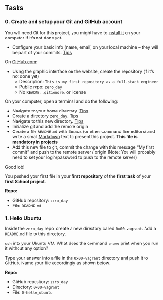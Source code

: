 ## Tasks

### 0. Create and setup your Git and GitHub account

You will need Git for this project, you might have to  [install it](https://alx-intranet.hbtn.io/rltoken/7kPsched1VMPOY2bdvZvGQ "install it")  on your computer if it’s not done yet.

-   Configure your basic info (name, email) on your local machine – they will be part of your commits.  [Tips](https://alx-intranet.hbtn.io/rltoken/oAAqmPJ1ftZZhUjaw7FvjA "Tips")

On  [GitHub.com](https://alx-intranet.hbtn.io/rltoken/4vp5Qze3WATHKtytzT2_UA "GitHub.com"):

-   Using the graphic interface on the website, create the repository (if it’s not done yet)
    -   Description:  `This is my first repository as a full-stack engineer`
    -   Public repo:  `zero_day`
    -   No  `README`,  `.gitignore`, or license

On your computer, open a terminal and do the following:

-   Navigate to your home directory.  [Tips](https://alx-intranet.hbtn.io/rltoken/YeOwsN-vhfSCbNjgE01Gag "Tips")
-   Create a directory  `zero_day`.  [Tips](https://alx-intranet.hbtn.io/rltoken/hWrqqlilEv8L6yqpyt1TTA "Tips")
-   Navigate to this new directory.  [Tips](https://alx-intranet.hbtn.io/rltoken/za58mq537U6U775osQ8bfQ "Tips")
-   Initialize git and add the remote origin
-   Create a file  `README.md`  with Emacs (or other command line editors) and write a small  [Markdown](https://alx-intranet.hbtn.io/rltoken/VV79mKOEf5mXVbKpH4i63Q "Markdown")  text to present this project.  **This file is mandatory in projects**
-   Add this new file to git, commit the change with this message “My first commit” and push to the remote server / origin (Note: You will probably need to set your login/password to push to the remote server)

Good job!

You pushed your first file in your  **first repository**  of the  **first task**  of your  **first School project**.

**Repo:**

-   GitHub repository:  `zero_day`
-   File:  `README.md`

### 1. Hello Ubuntu

Inside the  `zero_day`  repo, create a new directory called  `0x00-vagrant`. Add a  `README.md`  file to this directory.

`ssh`  into your Ubuntu VM. What does the command  `uname`  print when you run it without any option?

Type your answer into a file in the  `0x00-vagrant`  directory and push it to GitHub. Name your file accordingly as shown below.

**Repo:**

-   GitHub repository:  `zero_day`
-   Directory:  `0x00-vagrant`
-   File:  `0-hello_ubuntu`
